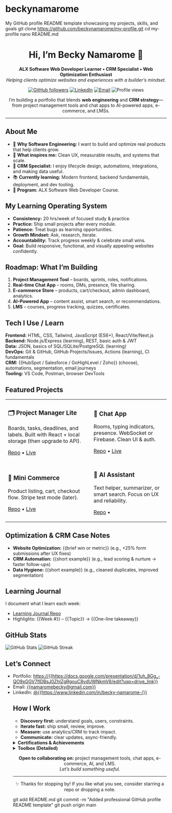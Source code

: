 # beckynamarome
My GitHub profile README template showcasing my projects, skills, and goals
git clone https://github.com/beckynamarome/my-profile.git
cd my-profile
nano README.md
<!-- ====== HERO / HEADER ====== -->
<h1 align="center">Hi, I’m Becky Namarome 👋</h1>
<p align="center">
  <b>ALX Software Web Developer Learner • CRM Specialist • Web Optimization Enthusiast</b><br/>
  <i>Helping clients optimize websites and experiences with a builder’s mindset.</i>
</p>

<p align="center">
  <a href="https://github.com/{{your-username}}?tab=repositories"><img alt="GitHub followers" src="https://img.shields.io/github/followers/{{beckynamarome}}?style=flat"></a>
  <a href="https://www.linkedin.com/in/{{[your-linkedin](https://www.linkedin.com/in/becky-namarome-/)}}/"><img alt="LinkedIn" src="https://img.shields.io/badge/LinkedIn-Connect-blue"></a>
  <a href="mailto:{{namaromebecky@gmail.com}}"><img alt="Email" src="https://img.shields.io/badge/Email-Contact-informational"></a>
  <img alt="Profile views" src="https://komarev.com/ghpvc/?username={beckynamarome}}&style=flat"/>
</p>

<!-- ====== QUICK BLURB ====== -->
<p align="center">
  I’m building a portfolio that blends <b>web engineering</b> and <b>CRM strategy</b>—from project management tools and chat apps to AI-powered apps, e-commerce, and LMSs.
</p>

<hr/>

<!-- ====== ABOUT ME ====== -->
<h2>About Me</h2>
<ul>
  <li>🎯 <b>Why Software Engineering:</b> I want to build and optimize real products that help clients grow.</li>
  <li>🧩 <b>What inspires me:</b> Clean UX, measurable results, and systems that scale.</li>
  <li>🤝 <b>CRM Specialist:</b> I enjoy lifecycle design, automations, integrations, and making data useful.</li>
  <li>📚 <b>Currently learning:</b> Modern frontend, backend fundamentals, deployment, and dev tooling.</li>
  <li>🌱 <b>Program:</b> ALX Software Web Developer Course.</li>
</ul>

<!-- ====== VALUES / LEARNING PRINCIPLES ====== -->
<h2>My Learning Operating System</h2>
<ul>
  <li><b>Consistency:</b> 20 hrs/week of focused study & practice.</li>
  <li><b>Practice:</b> Ship small projects after every module.</li>
  <li><b>Patience:</b> Treat bugs as learning opportunities.</li>
  <li><b>Growth Mindset:</b> Ask, research, iterate.</li>
  <li><b>Accountability:</b> Track progress weekly & celebrate small wins.</li>
  <li><b>Goal:</b> Build responsive, functional, and visually appealing websites confidently.</li>
</ul>

<!-- ====== WHAT I’M BUILDING NEXT ====== -->
<h2>Roadmap: What I’m Building</h2>
<ol>
  <li><b>Project Management Tool</b> – boards, sprints, roles, notifications.</li>
  <li><b>Real-time Chat App</b> – rooms, DMs, presence, file sharing.</li>
  <li><b>E-commerce Store</b> – products, cart/checkout, admin dashboard, analytics.</li>
  <li><b>AI-Powered App</b> – content assist, smart search, or recommendations.</li>
  <li><b>LMS</b> – courses, progress tracking, quizzes, certificates.</li>
</ol>

<!-- ====== SKILLS / STACK ====== -->
<h2>Tech I Use / Learn</h2>
<p>
  <b>Frontend:</b> HTML, CSS, Tailwind, JavaScript (ES6+), React/Vite/Next.js<br/>
  <b>Backend:</b> Node.js/Express (learning), REST, basic auth & JWT<br/>
  <b>Data:</b> JSON, basics of SQL/SQLite/PostgreSQL (learning)<br/>
  <b>DevOps:</b> Git & GitHub, GitHub Projects/Issues, Actions (learning), CI fundamentals<br/>
  <b>CRM:</b> {{HubSpot / Salesforce / GoHighLevel / Zoho}} (choose), automations, segmentation, email journeys<br/>
  <b>Tooling:</b> VS Code, Postman, browser DevTools
</p>

<!-- ====== FEATURED PROJECTS (PIN WORTHY) ====== -->
<h2>Featured Projects</h2>

<table>
  <tr>
    <td>
      <h3>🗂️ Project Manager Lite</h3>
      <p>Boards, tasks, deadlines, and labels. Built with React + local storage (then upgrade to API).</p>
      <p><a href="https://github.com/{{beckynamarome}}/project-manager-lite">Repo</a> • <a href="https://{{your-demo-url}}">Live</a></p>
    </td>
    <td>
      <h3>💬 Chat App</h3>
      <p>Rooms, typing indicators, presence. WebSocket or Firebase. Clean UI & auth.</p>
      <p><a href="https://github.com/{{beckynamarome}}/chat-app">Repo</a> • <a href="https://{{(https://app.savvydigitalmarketing.ai/v2/location/EfGwZu68yhK3lDuXDs7n/funnels-websites/chat-widget/builder/687166191ef77e482d667773)}}">Live</a></p>
    </td>
  </tr>
  <tr>
    <td>
      <h3>🛒 Mini Commerce</h3>
      <p>Product listing, cart, checkout flow. Stripe test mode (later).</p>
      <p><a href="https://github.com/{{beckynamarome}}/mini-commerce">Repo</a> • <a href="https://{{your-demo-url}}">Live</a></p>
    </td>
    <td>
      <h3>🤖 AI Assistant</h3>
      <p>Text helper, summarizer, or smart search. Focus on UX and reliability.</p>
      <p><a href="https://github.com/{{beckynamarome}}/ai-assistant">Repo</a> •
    </td>
  </tr>
</table>

<!-- ====== CASE STUDIES / OPTIMIZATION ====== -->
<h2>Optimization & CRM Case Notes</h2>
<ul>
  <li><b>Website Optimization:</b> {{brief win or metric}} (e.g., +25% form submissions after UX fixes)</li>
  <li><b>CRM Automation:</b> {{short example}} (e.g., lead scoring & nurture → faster follow-ups)</li>
  <li><b>Data Hygiene:</b> {{short example}} (e.g., cleaned duplicates, improved segmentation)</li>
</ul>

<!-- ====== LEARNING JOURNAL / BLOG ====== -->
<h2>Learning Journal</h2>
<p>I document what I learn each week:</p>
<ul>
  <li><a href="https://github.com/{{beckynamarome}}/learning-journal">Learning Journal Repo</a></li>
  <li>Highlights: {{Week #}} – {{Topic}} → {{One-line takeaway}}</li>
</ul>

<!-- ====== GITHUB STATS (OPTIONAL CARDS) ====== -->
<h2>GitHub Stats</h2>
<p>
  <img src="https://github-readme-stats.vercel.app/api?username={{beckynamarome}}&show_icons=true&hide_title=true" alt="GitHub Stats"/>
  <img src="https://github-readme-streak-stats.herokuapp.com/?user={{beckynamarome}}" alt="GitHub Streak"/>
</p>

<!-- ====== CONTACT ====== -->
<h2>Let’s Connect</h2>
<ul>
  <li>Portfolio: <a href="https://{{(https://docs.google.com/presentation/d/1uh_8Gg_-QO9xGGV7fIDBsJ0ZhIZgRgouC8vdUWNkmV8/edit?usp=drive_link)}}">https://{{https://docs.google.com/presentation/d/1uh_8Gg_-QO9xGGV7fIDBsJ0ZhIZgRgouC8vdUWNkmV8/edit?usp=drive_link}}</a></li>
  <li>Email: <a href="mailto:{{namaromebecky@gmail.coml}}">{{namaromebecky@gmail.com}}</a></li>
  <li>LinkedIn: <a href="https://www.linkedin.com/in/{{https://www.linkedin.com/in/becky-namarome-/}}/">@{{https://www.linkedin.com/in/becky-namarome-/}}</a></li>

<!-- ====== WORKING TOGETHER ====== -->
<h2>How I Work</h2>
<ul>
  <li><b>Discovery first:</b> understand goals, users, constraints.</li>
  <li><b>Iterate fast:</b> ship small, review, improve.</li>
  <li><b>Measure:</b> use analytics/CRM to track impact.</li>
  <li><b>Communicate:</b> clear updates, async-friendly.</li>
</ul>

<!-- ====== COLLAPSIBLE EXTRAS ====== -->
<details>
  <summary><b>Certifications & Achievements</b></summary>
  <ul>
    <li>ALX Software Web Developer (in progress)</li>
    <li>{{CRM platform}} certification</li>
    <li>{{Any relevant course/badge}}</li>
  </ul>
</details>

<details>
  <summary><b>Toolbox (Detailed)</b></summary>
  <ul>
    <li>Frontend: HTML5, CSS3, Flex/Grid, Tailwind, React</li>
    <li>Backend: Node/Express (learning), API design</li>
    <li>Testing: Jest (learning)</li>
    <li>Data: SQL basics, Prisma/Knex (learning)</li>
    <li>Infra: Git/GitHub, GitHub Actions (learning)</li>
    <li>CRM: {{your platforms}}, automations, segmentation</li>
  </ul>
</details>

<!-- ====== CTA ====== -->
<p align="center">
  <b>Open to collaborating on:</b> project management tools, chat apps, e-commerce, AI, and LMS.<br/>
  <i>Let’s build something useful.</i>
</p>

<hr/>

<!-- ====== FOOTER ====== -->
<p align="center">
  ✨ Thanks for stopping by! If you like what you see, consider starring a repo or dropping a note.
</p>
git add README.md
git commit -m "Added professional GitHub profile README template"
git push origin main
